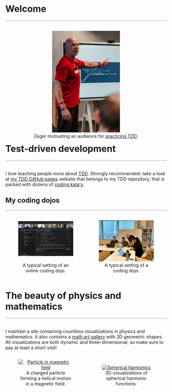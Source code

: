 # Welcome
<div style="border-top: 2px solid #cccccc"><br/></div>

<figure style="float: left; text-align: center;">
    <img src="images/zeger-teaching-1.png" alt="Zeger" width="50%" height="50%"/>
    <figcaption>Zeger motivating an audience for <a href="https://www.hendrikse.name/tdd/">practicing TDD</a>.</figcaption>
</figure>


# Test-driven development
<div style="border-top: 2px solid #cccccc"><br/></div>

I love teaching people more about [TDD](https://www.hendrikse.name/tdd/).
Strongly recommended: take a look at [my TDD GitHub pages](https://www.hendrikse.name/tdd/) 
website that belongs to my TDD repository, that is packed with dozens of 
[coding kata&apos;s](https://www.hendrikse.name/tdd/katas.md).

## My coding dojos
<div style="border-top: 1px solid #999999"><br/></div>

<div style="display: flex; align-items: flex-end;">
<figure style="float: left; width: 50%; text-align: center">
  <a href="https://www.hendrikse.name/tdd/dojo.html">
    <img alt="Online dojo" src="images/DojoInAction.png"/>
  </a>&nbsp;&nbsp;&nbsp;
  <figcaption>A typical setting of an online coding dojo.</figcaption>
</figure>
<figure style="float: right; width: 50%; text-align: center">
  <a href="https://www.hendrikse.name/tdd/dojo.html">
    <img src="images/zeger_teaching.jpg" alt="Coding dojo"/>
  </a>
  <figcaption>A typical setting of a coding dojo.</figcaption>
</figure>
</div>
<p style="clear: both;"></p>


# The beauty of physics and mathematics
<div style="border-top: 2px solid #cccccc"><br/></div>

I maintain a site containing countless visualizations in physics and mathematics.
It also contains a [math art gallery](https://www.hendrikse.name/science/geometry.html) with 3D geometric shapes.
All visualizations are both dynamic and three-dimensional, so make sure to pay 
at least a short visit!

<div style="display: flex; align-items: flex-end;">
<figure style="float: left; width: 50%; text-align: center">
  <a href="https://www.hendrikse.name/science/">
    <img alt="Particle in magnetic field" src="https://www.hendrikse.name/science/images/helical_motion.png"/>
  </a>
  <figcaption>A charged particle forming a helical motion in a magnetic field.</figcaption>
</figure>
<figure style="float: right; width: 50%; text-align: center">
  <a href="https://www.hendrikse.name/science/">
    <img alt="Spherical harmonics" src="https://www.hendrikse.name/science/images/atomic_orbitals.png" /> 
  </a>
  <figcaption>3D-visualizations of spherical harmonic functions.</figcaption>
</figure>
</div>
<p style="clear: both;"></p>

